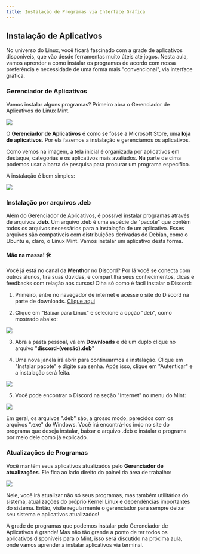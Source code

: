 ```yaml
---
title: Instalação de Programas via Interface Gráfica
---
```


## Instalação de Aplicativos
No universo do Linux, você ficará fascinado com a grade de aplicativos disponíveis, que vão desde ferramentas muito úteis até jogos. Nesta aula, vamos aprender a como instalar os programas de acordo com nossa preferência e necessidade de uma forma mais "convencional", via interface gráfica.

### Gerenciador de Aplicativos
Vamos instalar alguns programas? Primeiro abra o Gerenciador de Aplicativos do Linux Mint.

![](https://menthor-content.s3.sa-east-1.amazonaws.com/8afb1f49-1fda-4f30-843f-575a16426298)

O __Gerenciador de Aplicativos__ é como se fosse a Microsoft Store, uma __loja de aplicativos__. Por ela fazemos a instalação e gerenciamos os aplicativos. 

Como vemos na imagem, a tela inicial é organizada por aplicativos em destaque, categorias e os aplicativos mais avaliados. Na parte de cima podemos usar a barra de pesquisa para procurar um programa específico.

A instalação é bem simples:

![](https://menthor-content.s3.sa-east-1.amazonaws.com/2aa64526-3b8c-4a16-965f-7fcd88f315c5)

### Instalação por arquivos __.deb__
Além do Gerenciador de Aplicativos, é possível instalar programas através de arquivos __.deb__. Um arquivo .deb é uma espécie de "pacote" que contém todos os arquivos necessários para a instalação de um aplicativo. Esses arquivos são compatíveis com distribuições derivadas do Debian, como o Ubuntu e, claro, o Linux Mint. Vamos instalar um aplicativo desta forma.

#### Mão na massa! 🛠️

Você já está no canal da __Menthor__ no Discord? Por lá você se conecta com outros alunos, tira suas dúvidas, e compartilha seus conhecimentos, dicas e feedbacks com relação aos cursos! Olha só como é fácil instalar o Discord:

1. Primeiro, entre no navegador de internet e acesse o site do Discord na parte de downloads. [Clique aqui](https://discord.com/download)

2. Clique em "Baixar para Linux" e selecione a opção "deb", como mostrado abaixo:

![](https://menthor-content.s3.sa-east-1.amazonaws.com/e6b925e4-580c-4523-80a7-d92d4acea7fa)

3. Abra a pasta pessoal, vá em __Downloads__ e dê um duplo clique no arquivo "__discord-(versão).deb__"

4. Uma nova janela irá abrir para continuarmos a instalação. Clique em "Instalar pacote" e digite sua senha. Após isso, clique em "Autenticar" e a instalação será feita.

![](https://menthor-content.s3.sa-east-1.amazonaws.com/459c49af-3648-4a50-afd2-8684887d4d65)

5. Você pode encontrar o Discord na seção "Internet" no menu do Mint:

![](https://menthor-content.s3.sa-east-1.amazonaws.com/3872f07f-69b2-49e7-be84-4fb299ad5e4d)

Em geral, os arquivos ".deb" são, a grosso modo, parecidos com os arquivos ".exe" do Windows. Você irá encontrá-los indo no site do programa que deseja instalar, baixar o arquivo .deb e instalar o programa por meio dele como já explicado.

### Atualizações de Programas
Você mantém seus aplicativos atualizados pelo __Gerenciador de atualizações__. Ele fica ao lado direito do painel da área de trabalho:

![](https://menthor-content.s3.sa-east-1.amazonaws.com/f63a1c3a-4bba-4043-a781-70ded7317f71)

Nele, você irá atualizar não só seus programas, mas também utilitários do sistema, atualizações do próprio Kernel Linux e dependências importantes do sistema. Então, visite regularmente o gerenciador para sempre deixar seu sistema e aplicativos atualizados!

A grade de programas que podemos instalar pelo Gerenciador de Aplicativos é grande! 
Mas não tão grande a ponto de ter todos os aplicativos disponíveis para o Mint, isso será discutido na próxima aula, onde vamos aprender a instalar aplicativos via terminal.




